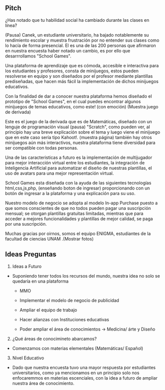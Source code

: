 ## Pitch

¿Has notado que tu habilidad social ha cambiado durante las clases en línea? 

(Pausa)
Canek, un estudiante universitario, ha bajado notablemente su rendimiento escolar y muestra frustración por no entender sus clases como lo hacía de forma presencial. El es una de las 200 personas que afirmaron en nuestra encuesta haber notado un cambio, es por ello que desarrrollamos "School Games".

Una plataforma de aprendizaje que es cómoda, accesible e interactiva para los estudiantes y profesores, consta de minijuegos, estos pueden resolverse en equipo y son diseñados por el profesor mediante plantillas prediseñadas, que hacen más fácil la implementación de dichos minijuegos educativos.

Con la finalidad de dar a conocer nuestra plataforma hemos diseñado el prototipo de "School Games", en el cual puedes encontrar algunos minijuegos de temas educativos, como este! (con emoción)
(Muestra juego de derivada)

Este es el juego de la derivada que es de Matemáticas, diseñado con un lenguje de programación visual (pausa) "Scratch", como pueden ver, al principio hay una breve explicación sobre el tema y luego viene el minijuego que en este caso sería tipo Kahoot!. (muestra página) también hay otros minijuegos aún más interactivos, nuestra plataforma tiene diversidad para ser compatible con todas personas.

Una de las caracteristicas a futuro es la implementación de multijugador para mejor interacción virtual entre los estudiantes, la integración de Inteligencia Artificial para automatizar el diseño de nuestras plantillas, el uso de avatars para una mejor representación virtual.

School Games esta diseñada con la ayuda de las siguientes tecnologías html,css,js,php, (enseñando boton de ingresar) proporcionando con un botón de ingresar a la plataforma y una explicación para su uso.

Nuestro modelo de negocio se adopta al modelo In-app Purchase puesto a que somos conscientes de que no todos pueden pagar una suscripción mensual; se otorgan plantillas gratuitas limitadas, mientras que para acceder a mejores funcionalidades y plantillas de mejor calidad, se paga por una suscripción.

Muchas gracias por oirnos,  somos el equipo ENIGMA, estudiantes de la facultad de ciencias UNAM .(Mostrar fotos)


## Ideas Preguntas

1. Ideas  a Futuro 

- Suponiendo tener todos los recursos del mundo, nuestra idea no solo se quedaría en una plataforma

    - MMO
    
    - Implementar el modelo de negocio de publicidad 
    
    - Ampliar el equipo de trabajo 
    
    - Hacer alianzas con Instituciones educativas 
    
    - Poder ampliar el área de conocimientos -> Medicina/ árte y Diseño  

2. ¿Qué áreas de conocimineto abarcamos?

- Comenzamos con materias elementales (Matemáticas/ Español) 

3. Nivel Educativo 

- Dado que nuestra encuesta tuvo una mayor respuesta por estudiantes universitarios, como ya mencionamos en un principio solo nos enfocaremmos en materias escenciales, con la idea a futuro de ampliar nuestra área de conocimiento.

